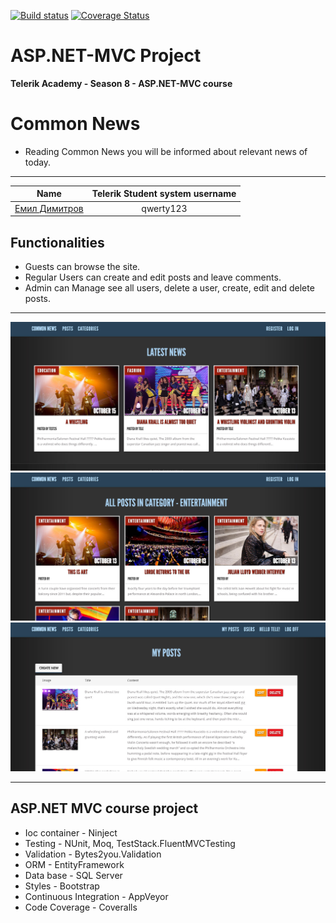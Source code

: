﻿[![Build status](https://ci.appveyor.com/api/projects/status/aop2ll93beo25gmv?svg=true)](https://ci.appveyor.com/project/EmilPD/common-news)
[![Coverage Status](https://coveralls.io/repos/github/EmilPD/Common-News/badge.svg?branch=master)](https://coveralls.io/github/EmilPD/Common-News?branch=master)

# ASP.NET-MVC Project
**Telerik Academy - Season 8 - ASP.NET-MVC course**

# Common News
 - Reading Common News you will be informed about relevant news of today.
-----------------------------------------------------------------------------------------------------------------------

| Name | Telerik Student system username |
|:----:|:-----------------------:|
| [Емил Димитров](https://github.com/EmilPD) | qwerty123 |


## Functionalities
 - Guests can browse the site.
 - Regular Users can create and edit posts and leave comments.
 - Admin can Manage see all users, delete a user, create, edit and delete posts.
 
-----------------------------------------------------------------------------------------------------------------------

![Alt text](./Screenshots/CommonNewsHome.jpg?raw=true "Home Page")
![Alt text](./Screenshots/CommonNewsCategory.jpg?raw=true "Home Page")
![Alt text](./Screenshots/CommonNewsMyPosts.jpg?raw=true "Home Page")

-----------------------------------------------------------------------------------------------------------------------

## ASP.NET MVC course project
  - Ioc container - Ninject 
  - Testing - NUnit, Moq, TestStack.FluentMVCTesting
  - Validation - Bytes2you.Validation
  - ORM - EntityFramework
  - Data base - SQL Server
  - Styles - Bootstrap 
  - Continuous Integration - AppVeyor
  - Code Coverage - Coveralls